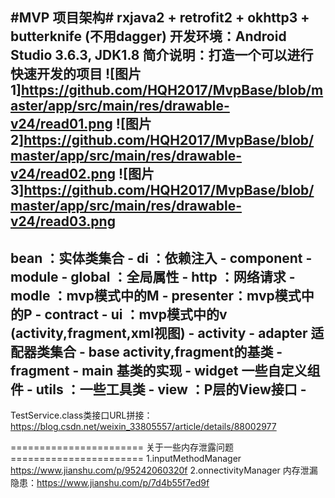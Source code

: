 #MVP 项目架构#  rxjava2 + retrofit2 + okhttp3 + butterknife (不用dagger)
开发环境：Android Studio 3.6.3, JDK1.8
简介说明：打造一个可以进行快速开发的项目
![图片1]https://github.com/HQH2017/MvpBase/blob/master/app/src/main/res/drawable-v24/read01.png
![图片2]https://github.com/HQH2017/MvpBase/blob/master/app/src/main/res/drawable-v24/read02.png
![图片3]https://github.com/HQH2017/MvpBase/blob/master/app/src/main/res/drawable-v24/read03.png
---------------------------------------------------
bean     ：实体类集合
           -
di       ：依赖注入
           - component
           - module
           -
global   ：全局属性
           -
http     ：网络请求
           -
modle    ：mvp模式中的M
           -
presenter：mvp模式中的P
           - contract
           -
ui       ：mvp模式中的v (activity,fragment,xml视图)
           - activity
           - adapter 适配器类集合
           - base activity,fragment的基类
           - fragment
           - main 基类的实现
           - widget 一些自定义组件
           -
utils    ：一些工具类
           -
view     ：P层的View接口
           -
---------------------------------------------------

TestService.class类接口URL拼接：https://blog.csdn.net/weixin_33805557/article/details/88002977





======================= 关于一些内存泄露问题 =======================
1.inputMethodManager https://www.jianshu.com/p/95242060320f
2.onnectivityManager 内存泄漏隐患：https://www.jianshu.com/p/7d4b55f7ed9f
